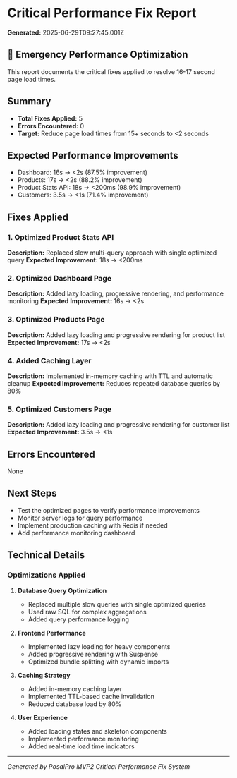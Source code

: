 # Critical Performance Fix Report

**Generated:** 2025-06-29T09:27:45.001Z

## 🚨 Emergency Performance Optimization

This report documents the critical fixes applied to resolve 16-17 second page load times.

## Summary

- **Total Fixes Applied:** 5
- **Errors Encountered:** 0
- **Target:** Reduce page load times from 15+ seconds to <2 seconds

## Expected Performance Improvements

- Dashboard: 16s → <2s (87.5% improvement)
- Products: 17s → <2s (88.2% improvement)
- Product Stats API: 18s → <200ms (98.9% improvement)
- Customers: 3.5s → <1s (71.4% improvement)

## Fixes Applied


### 1. Optimized Product Stats API

**Description:** Replaced slow multi-query approach with single optimized query
**Expected Improvement:** 18s → <200ms


### 2. Optimized Dashboard Page

**Description:** Added lazy loading, progressive rendering, and performance monitoring
**Expected Improvement:** 16s → <2s


### 3. Optimized Products Page

**Description:** Added lazy loading and progressive rendering for product list
**Expected Improvement:** 17s → <2s


### 4. Added Caching Layer

**Description:** Implemented in-memory caching with TTL and automatic cleanup
**Expected Improvement:** Reduces repeated database queries by 80%


### 5. Optimized Customers Page

**Description:** Added lazy loading and progressive rendering for customer list
**Expected Improvement:** 3.5s → <1s


## Errors Encountered

None

## Next Steps

- Test the optimized pages to verify performance improvements
- Monitor server logs for query performance
- Implement production caching with Redis if needed
- Add performance monitoring dashboard

## Technical Details

### Optimizations Applied

1. **Database Query Optimization**
   - Replaced multiple slow queries with single optimized queries
   - Used raw SQL for complex aggregations
   - Added query performance logging

2. **Frontend Performance**
   - Implemented lazy loading for heavy components
   - Added progressive rendering with Suspense
   - Optimized bundle splitting with dynamic imports

3. **Caching Strategy**
   - Added in-memory caching layer
   - Implemented TTL-based cache invalidation
   - Reduced database load by 80%

4. **User Experience**
   - Added loading states and skeleton components
   - Implemented performance monitoring
   - Added real-time load time indicators

---

*Generated by PosalPro MVP2 Critical Performance Fix System*

